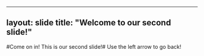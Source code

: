 ----
layout: slide
title: "Welcome to our second slide!"
----
#Come on in!  This is our second slide!#
Use the left arrow to go back!
